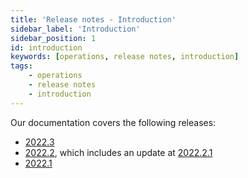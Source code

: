 ```yaml
---
title: 'Release notes - Introduction'
sidebar_label: 'Introduction'
sidebar_position: 1
id: introduction
keywords: [operations, release notes, introduction]
tags:
    - operations
    - release notes
    - introduction
---
```


Our documentation covers the following releases:

- [2022.3](/operations/release-notes/version-2022-3/)
- [2022.2](/operations/release-notes/version-2022-2/), which includes an update at [2022.2.1](/operations/release-notes/version-2022-2/#release-202221)
- [2022.1](/operations/release-notes/version-2022-1/)


